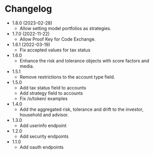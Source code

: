 # Changelog

- 1.8.0 (2023-02-28)
  - Allow setting model portfolios as strategies.
- 1.7.0 (2022-11-22)
  - Allow Proof Key for Code Exchange.
- 1.6.1 (2022-03-19)
  - Fix accepted values for tax status
- 1.6.0
  - Enhance the risk and tolerance objects with score factors and media.
- 1.5.1
  - Remove restrictions to the account type field.
- 1.5.0
  - Add tax status field to accounts
  - Add strategy field to accounts
  - Fix /o/token/ examples
- 1.4.0
  - Add the aggregated risk, tolerance and drift to the investor, household and advisor.
- 1.3.0
  - Add userinfo endpoint
- 1.2.0
  - Add security endpoints
- 1.1.0
  - Add oauth endpoints
